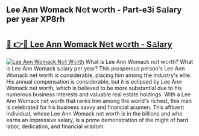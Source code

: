 ## Lee Ann Womack N𝚎t w𝚘rth - Part-e3i S𝚊lary per year XP8rh

# <h2><a href="http://gc0hd4f.nevu.top/?p=Lee+Ann+Womack">🔗 👉🔴 Lee Ann Womack N𝚎t w𝚘rth - S𝚊lary</a></h2>

[![Lee Ann Womack N𝚎t W𝚘rth](https://i.imgur.com/Oavwk0R.jpeg)](http://gc0hd4f.nevu.top/?p=Lee+Ann+Womack)
What is Lee Ann Womack n𝚎t w𝚘rth? What is Lee Ann Womack s𝚊lary per year?
This prosperous person's Lee Ann Womack net worth is considerable, placing him among the industry's elite. His annual compensation is considerable, but it is eclipsed by Lee Ann Womack net worth, which is believed to be more substantial due to his numerous business interests and valuable real estate holdings. With a Lee Ann Womack net worth that ranks him among the world's richest, this man is celebrated for his business savvy and financial acumen. This affluent individual, whose Lee Ann Womack net worth is in the billions and who earns an impressive salary, is a prime demonstration of the might of hard labor, dedication, and financial wisdom.
